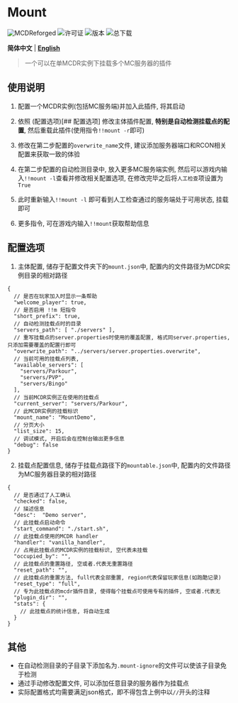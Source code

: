 # Mount

![MCDReforged](https://img.shields.io/badge/dynamic/json?label=MCDReforged&query=dependencies.mcdreforged&url=https%3A%2F%2Fraw.githubusercontent.com%2FFAS-Server%2FMount%2Fmaster%2Fmcdreforged.plugin.json&style=plastic)
![许可证](https://img.shields.io/github/license/FAS-Server/Mount?style=plastic)
![版本](https://img.shields.io/github/v/release/FAS-Server/Mount?style=plastic)
![总下载](https://img.shields.io/github/downloads/FAS-Server/Mount/total?label=total%20download&style=plastic)

**简体中文** | **[English](README_en.md)**

> 一个可以在单MCDR实例下挂载多个MC服务器的插件

## 使用说明

1. 配置一个MCDR实例(包括MC服务端)并加入此插件, 将其启动

2. 依照 (配置选项)[## 配置选项] 修改主体插件配置, **特别是自动检测挂载点的配置**, 然后重载此插件(使用指令`!!mount -r`即可)

3. 修改在第二步配置的`overwrite_name`文件, 建议添加服务器端口和RCON相关配置来获取一致的体验

4. 在第二步配置的自动检测目录中, 放入更多MC服务端实例, 然后可以游戏内输入`!!mount -l`查看并修改相关配置选项, 在修改完毕之后将`人工检查`项设置为`True`

5. 此时重新输入`!!mount -l` 即可看到人工检查通过的服务端处于可用状态, 挂载即可

6. 更多指令, 可在游戏内输入`!!mount`获取帮助信息

## 配置选项
1. 主体配置, 储存于配置文件夹下的`mount.json`中, 配置内的文件路径为MCDR实例目录的相对路径
```json5
{
  // 是否在玩家加入时显示一条帮助
  "welcome_player": true,
  // 是否启用 !!m 短指令
  "short_prefix": true,
  // 自动检测挂载点时的目录
  "servers_path": [ "./servers" ],
  // 重写挂载点的server.properties时使用的覆盖配置, 格式同server.properties,只添加需要覆盖的配置行即可
  "overwrite_path": "../servers/server.properties.overwrite",
  // 当前可用的挂载点列表,
  "available_servers": [
    "servers/Parkour",
    "servers/PVP",
    "servers/Bingo"
  ],
  // 当前MCDR实例正在使用的挂载点
  "current_server": "servers/Parkour",
  // 此MCDR实例的挂载标识
  "mount_name": "MountDemo",
  // 分页大小
  "list_size": 15,
  // 调试模式, 开启后会在控制台输出更多信息
  "debug": false
}
```
2. 挂载点配置信息, 储存于挂载点路径下的`mountable.json`中, 配置内的文件路径为MC服务器目录的相对路径
```json5
{
  // 是否通过了人工确认
  "checked": false,
  // 描述信息
  "desc":  "Demo server",
  // 此挂载点启动命令
  "start_command": "./start.sh",
  // 此挂载点使用的MCDR handler
  "handler": "vanilla_handler",
  // 占用此挂载点的MCDR实例的挂载标识, 空代表未挂载
  "occupied_by": "",
  // 此挂载点的重置路径, 空或者.代表无重置路径
  "reset_path": "",
  // 此挂载点的重置方法, full代表全部重置, region代表保留玩家信息(如跑酷记录)
  "reset_type": "full",
  // 专为此挂载点的mcdr插件目录, 使得每个挂载点可使用专有的插件, 空或者.代表无
  "plugin_dir": "",
  "stats": {
    // 此挂载点的统计信息, 将自动生成
  }
}
```
## 其他
- 在自动检测目录的子目录下添加名为`.mount-ignore`的文件可以使该子目录免于检测
- 通过手动修改配置文件, 可以添加任意目录的服务器作为挂载点
- 实际配置格式均需要满足json格式，即不得包含上例中以`//`开头的注释
